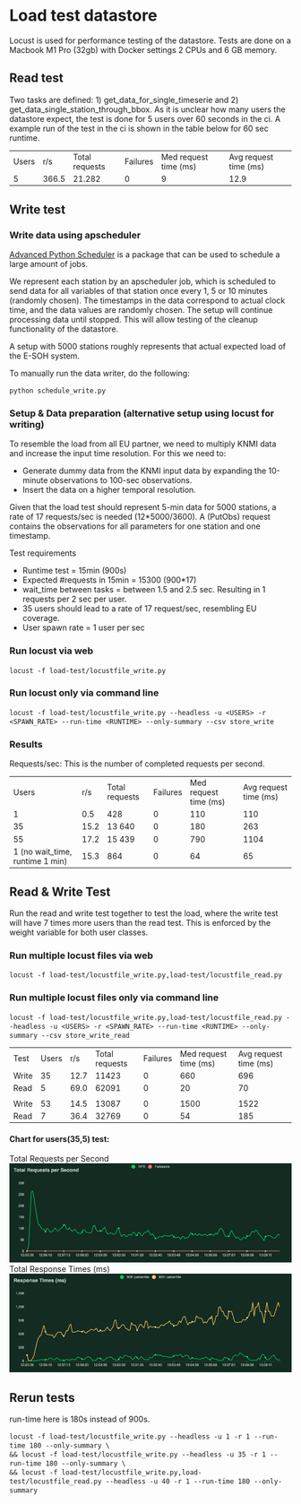 # Load test datastore

Locust is used for performance testing of the datastore. Tests are done on a Macbook M1 Pro (32gb) with
Docker settings 2 CPUs and 6 GB memory.

## Read test
Two tasks are defined: 1) get_data_for_single_timeserie and 2) get_data_single_station_through_bbox. As it is unclear
how many users the datastore expect, the test is done for 5 users over 60 seconds in the ci.
A example run of the test in the ci is shown in the table below for 60 sec runtime.

|       |       |                |          |                       |                       |
|-------|-------|----------------|----------|-----------------------|-----------------------|
| Users | r/s   | Total requests | Failures | Med request time (ms) | Avg request time (ms) |
| 5     | 366.5 | 21.282         | 0        | 9                     | 12.9                  |

## Write test

### Write data using apscheduler
[Advanced Python Scheduler](https://apscheduler.readthedocs.io/en/3.x/) is a package that can be
used to schedule a large amount of jobs.

We represent each station by an apscheduler job, which is scheduled to send data for all variables of that
station once every 1, 5 or 10 minutes (randomly chosen). The timestamps in the data correspond to actual
clock time, and the data values are randomly chosen. The setup will continue processing data until stopped.
This will allow testing of the cleanup functionality of the datastore.

A setup with 5000 stations roughly represents that actual expected load of the E-SOH system.

To manually run the data writer, do the following:
```shell
python schedule_write.py
```

### Setup & Data preparation (alternative setup using locust for writing)
To resemble the load from all EU partner, we need to multiply KNMI data and increase the input time resolution. For this we
need to:
* Generate dummy data from the KNMI input data by expanding the 10-minute observations to 100-sec observations.
* Insert the data on a higher temporal resolution.

Given that the load test should represent 5-min data for 5000 stations, a rate of 17 requests/sec is needed (12*5000/3600).
A (PutObs) request contains the observations for all parameters for one station and one timestamp.

Test requirements
* Runtime test = 15min (900s)
* Expected #requests in 15min = 15300 (900*17)
* wait_time between tasks = between 1.5 and 2.5 sec. Resulting in 1 requests per 2 sec per user.
* 35 users should lead to a rate of 17 request/sec, resembling EU coverage.
* User spawn rate = 1 user per sec

### Run locust via web
```shell
locust -f load-test/locustfile_write.py
```

### Run locust only via command line
```shell
locust -f load-test/locustfile_write.py --headless -u <USERS> -r <SPAWN_RATE> --run-time <RUNTIME> --only-summary --csv store_write
```

### Results
Requests/sec: This is the number of completed requests per second.

|                                 |      |                |          |                       |                       |
|---------------------------------|------|----------------|----------|-----------------------|-----------------------|
| Users                           | r/s  | Total requests | Failures | Med request time (ms) | Avg request time (ms) |
| 1                               | 0.5  | 428            | 0        | 110                   | 110                   |
| 35                              | 15.2 | 13 640         | 0        | 180                   | 263                   |
| 55                              | 17.2 | 15 439         | 0        | 790                   | 1104                  |
| 1 (no wait_time, runtime 1 min) | 15.3 | 864            | 0        | 64                    | 65                    |


## Read & Write Test
Run the read and write test together to test the load, where the write test will have 7 times more users than the read
test. This is enforced by the weight variable for both user classes.

### Run multiple locust files via web

```shell
locust -f load-test/locustfile_write.py,load-test/locustfile_read.py
```

### Run multiple locust files only via command line

```shell
locust -f load-test/locustfile_write.py,load-test/locustfile_read.py --headless -u <USERS> -r <SPAWN_RATE> --run-time <RUNTIME> --only-summary --csv store_write_read
```

|       |       |      |                |          |                       |                       |
|-------|-------|------|----------------|----------|-----------------------|-----------------------|
| Test  | Users | r/s  | Total requests | Failures | Med request time (ms) | Avg request time (ms) |
| Write | 35    | 12.7 | 11423          | 0        | 660                   | 696                   |
| Read  | 5     | 69.0 | 62091          | 0        | 20                    | 70                    |
|       |       |      |                |          |                       |                       |
| Write | 53    | 14.5 | 13087          | 0        | 1500                  | 1522                  |
| Read  | 7     | 36.4 | 32769          | 0        | 54                    | 185                   |


#### Chart for users(35,5) test:
Total Requests per Second
![Total Requests per Second (write+read)](docs_images/total_requests_per_second_1703258125.png "Total Requests per Second (write+read)")
Total Response Times (ms)
![Total Response Times (ms)](docs_images/response_times_(ms)_1703258125.png "Total Response Times (ms)")

## Rerun tests
run-time here is 180s instead of 900s.
```text
locust -f load-test/locustfile_write.py --headless -u 1 -r 1 --run-time 180 --only-summary \
&& locust -f load-test/locustfile_write.py --headless -u 35 -r 1 --run-time 180 --only-summary \
&& locust -f load-test/locustfile_write.py,load-test/locustfile_read.py --headless -u 40 -r 1 --run-time 180 --only-summary

```
